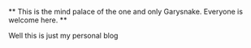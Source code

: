 ** This is the mind palace of the one and only Garysnake. Everyone is welcome here. **

Well this is just my personal blog

